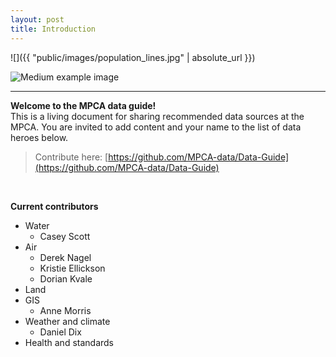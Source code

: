 ```yaml
---
layout: post
title: Introduction
---
```


<span style = "max-width: 78%">

![]({{ "public/images/population_lines.jpg"  | absolute_url }})

![](http://placehold.it/400x200 "Medium example image")

</span>



---

__Welcome to the MPCA data guide!__   
This is a living document for sharing recommended data sources at the MPCA. You are invited to add content and your name to the list of data heroes below.


> Contribute here: [https://github.com/MPCA-data/Data-Guide](https://github.com/MPCA-data/Data-Guide)

<br>

__Current contributors__

- Water 
	- Casey Scott
- Air
    - Derek Nagel
    - Kristie Ellickson
    - Dorian Kvale
- Land
- GIS
    - Anne Morris
- Weather and climate
    - Daniel Dix
- Health and standards
